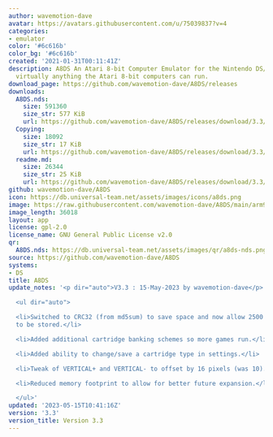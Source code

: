 ```yaml
---
author: wavemotion-dave
avatar: https://avatars.githubusercontent.com/u/75039837?v=4
categories:
- emulator
color: '#6c616b'
color_bg: '#6c616b'
created: '2021-01-31T00:11:41Z'
description: A8DS An Atari 8-bit Computer Emulator for the Nintendo DS/DSi and includes
  virtually anything the Atari 8-bit computers can run.
download_page: https://github.com/wavemotion-dave/A8DS/releases
downloads:
  A8DS.nds:
    size: 591360
    size_str: 577 KiB
    url: https://github.com/wavemotion-dave/A8DS/releases/download/3.3/A8DS.nds
  Copying:
    size: 18092
    size_str: 17 KiB
    url: https://github.com/wavemotion-dave/A8DS/releases/download/3.3/Copying
  readme.md:
    size: 26344
    size_str: 25 KiB
    url: https://github.com/wavemotion-dave/A8DS/releases/download/3.3/readme.md
github: wavemotion-dave/A8DS
icon: https://db.universal-team.net/assets/images/icons/a8ds.png
image: https://raw.githubusercontent.com/wavemotion-dave/A8DS/main/arm9/gfx/bgTop.png
image_length: 36018
layout: app
license: gpl-2.0
license_name: GNU General Public License v2.0
qr:
  A8DS.nds: https://db.universal-team.net/assets/images/qr/a8ds-nds.png
source: https://github.com/wavemotion-dave/A8DS
systems:
- DS
title: A8DS
update_notes: '<p dir="auto">V3.3 : 15-May-2023 by wavemotion-dave</p>

  <ul dir="auto">

  <li>Switched to CRC32 (from md5sum) to save space and now allow 2500 game settings
  to be stored.</li>

  <li>Added additional cartridge banking schemes so more games run.</li>

  <li>Added ability to change/save a cartridge type in settings.</li>

  <li>Tweak of VERTICAL+ and VERTICAL- to offset by 16 pixels (was 10).</li>

  <li>Reduced memory footprint to allow for better future expansion.</li>

  </ul>'
updated: '2023-05-15T10:41:16Z'
version: '3.3'
version_title: Version 3.3
---
```

